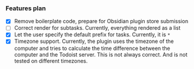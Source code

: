 ### Features plan
- [x] Remove boilerplate code, prepare for Obsidian plugin store submission
- [ ] Correct render for subtasks. Currently, everything rendered as a list
- [x] Let the user specify the default prefix for tasks. Currently, it is `*`
- [x] Timezone support. Currently, the plugin uses the timezone of the computer and tries to calculate the time difference between the computer and the Todoist server. This is not always correct. And is not tested on different timezones.
